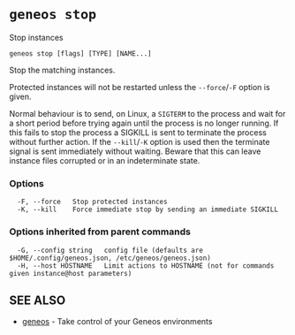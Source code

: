 # `geneos stop`

Stop instances

```text
geneos stop [flags] [TYPE] [NAME...]
```

Stop the matching instances.

Protected instances will not be restarted unless the `--force`/`-F`
option is given.

Normal behaviour is to send, on Linux, a `SIGTERM` to the process and
wait for a short period before trying again until the process is no
longer running. If this fails to stop the process a SIGKILL is sent to
terminate the process without further action. If the `--kill`/`-K`
option is used then the terminate signal is sent immediately without
waiting. Beware that this can leave instance files corrupted or in an
indeterminate state.

### Options

```text
  -F, --force   Stop protected instances
  -K, --kill    Force immediate stop by sending an immediate SIGKILL
```

### Options inherited from parent commands

```text
  -G, --config string   config file (defaults are $HOME/.config/geneos.json, /etc/geneos/geneos.json)
  -H, --host HOSTNAME   Limit actions to HOSTNAME (not for commands given instance@host parameters)
```

## SEE ALSO

* [geneos](geneos.md)	 - Take control of your Geneos environments
